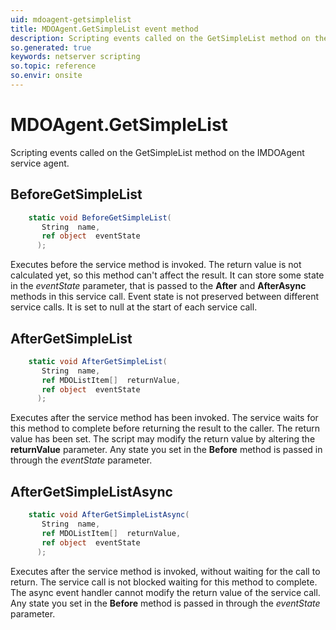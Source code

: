 ```yaml
---
uid: mdoagent-getsimplelist
title: MDOAgent.GetSimpleList event method
description: Scripting events called on the GetSimpleList method on the MDOAgent service agent.
so.generated: true
keywords: netserver scripting
so.topic: reference
so.envir: onsite
---
```

# MDOAgent.GetSimpleList

Scripting events called on the <see cref='M:IMDOAgent.GetSimpleList'>GetSimpleList</see> method on the <see cref='IMDOAgent'>IMDOAgent</see>  service agent.

## BeforeGetSimpleList
```cs
    static void BeforeGetSimpleList(
       String  name,
       ref object  eventState
      );
```
Executes before the service method is invoked.
The return value is not calculated yet, so this method can't affect the result.
It can store some state in the *eventState* parameter, that is passed to the **After** and **AfterAsync** methods in this service call.
Event state is not preserved between different service calls. It is set to null at the start of each service call.
## AfterGetSimpleList
```cs
    static void AfterGetSimpleList(
       String  name,
       ref MDOListItem[]  returnValue,
       ref object  eventState
      );
```
Executes after the service method has been invoked. The service waits for this method to complete before returning the result to the caller.
The return value has been set. The script may modify the return value by altering the **returnValue** parameter.
Any state you set in the **Before** method is passed in through the *eventState* parameter.
## AfterGetSimpleListAsync
```cs
    static void AfterGetSimpleListAsync(
       String  name,
       ref MDOListItem[]  returnValue,
       ref object  eventState
      );
```
Executes after the service method is invoked, without waiting for the call to return.
The service call is not blocked waiting for this method to complete.
The async event handler cannot modify the return value of the service call.
Any state you set in the **Before** method is passed in through the *eventState* parameter.


